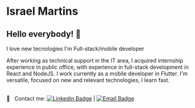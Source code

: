 # Israel Martins
## Hello everybody! 👋
I love new tecnologies
I'm Full-stack/mobile developer

After working as technical support in the IT area, I acquired
internship experience in public office, with experience
in full-stack development in React and NodeJS. I work
currently as a mobile developer in Flutter.
I'm versatile, focused on new and relevant technologies, I learn
fast.

 <br/> :email: &nbsp; Contact me: [![Linkedin Badge](https://img.shields.io/badge/-IsraelMartins-blue?style=flat-square&logo=Linkedin&logoColor=white&link=https://www.linkedin.com/in/israelmarquesmartins/)](https://www.linkedin.com/in/israelmarquesmartins/) 
| 
[![Email Badge](https://img.shields.io/badge/-israel_batista.am@hotmail.com-c14438?style=flat-square&logo=Outlook&logoColor=white&link=mailto:israel_batista.am@hotmail.com)](mailto:israel_batista.am@hotmail.com)

